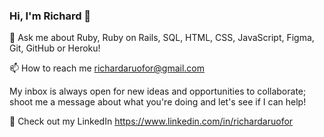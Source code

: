 ### Hi, I'm Richard 👋

💬 Ask me about Ruby, Ruby on Rails, SQL, HTML, CSS, JavaScript, Figma, Git, GitHub or Heroku!

📫 How to reach me richardaruofor@gmail.com

My inbox is always open for new ideas and opportunities to collaborate; shoot me a message about what you're doing and let's see if I can help! 

📄 Check out my LinkedIn https://www.linkedin.com/in/richardaruofor

